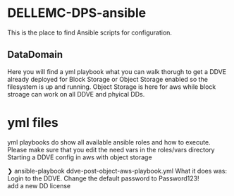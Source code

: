 # DELLEMC-DPS-ansible 

This is the place to find Ansible scripts for configuration.
## DataDomain

Here you will find a yml playbook what you can walk thorugh to get a DDVE already deployed for Block Storage or Object Storage enabled so the filesystem is up and running. Object Storage is here for aws while block stroage can work on all DDVE and phyical DDs.

 # yml files
 yml playbooks do show all available ansible roles and how to execute. Please make sure that you edit the need vars in the roles/vars directory  
 Starting a DDVE config in aws with object storage 
 
❯ ansible-playbook ddve-post-object-aws-playbook.yml
What it does was:  
Login to the DDVE. 
Change the default password to Password123!  
add a new DD license
